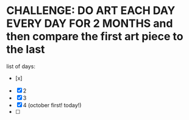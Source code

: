 # CHALLENGE: DO ART EACH DAY EVERY DAY FOR 2 MONTHS and then compare the first art piece to the last 
list of days:
- [x] 
- [x] 2
- [x] 3
- [x] 4 (october first! today!)
- [ ] 
